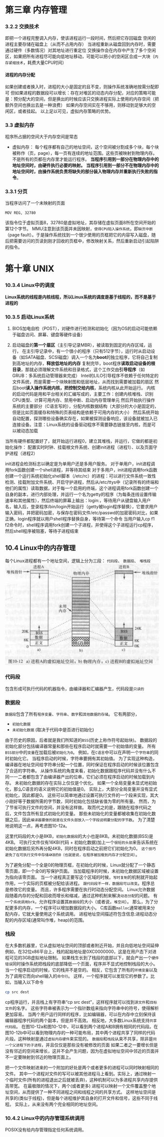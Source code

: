 # 第三章 内存管理

### 3.2.2 交换技术
即把一个进程完整调入内存，使该进程运行一段时间，然后把它存回磁盘
空闲的进程主要存储在磁盘上（从而不占用内存）
当进程重新从磁盘回到内存时，需要通过硬件（多数情况）对其地址进行重定位
交换操作会在内存中产生了多个空闲区，如果把所有进程尽可能向低地址移动，可能可以把小的空闲区合成一大块（`内存紧缩技术`，耗费大量CPU时间）

#### 进程的内存分配
如果创建或者换入时，进程的大小是固定的且不变，则操作系统准确地按需分配即可
但如果进程的数据段可以增长：存在对堆区的动态内存分配，对应的策略可能是：预分配大的空间，但是换出的时候应该只交换进程实际上使用的内存空间（把额外空间也换出去是一种浪费）
如果内存空间实在不够用，则移动到足够大的空闲区，或者挂起。
以上足以可见，虚拟内存策略的优势。

### 3.3 虚拟内存
程序所占据的空间大于内存空间是常态
- 虚拟内存：
每个程序都有自己的地址空间，这个空间被分割成多个块，每个块被称作（页，page），每一页有连续的地址范围。这些页被映射到物理内存。不是所有的页都在内存里才能运行程序。
**当程序引用到一部分在物理内存中的地址空间时，由硬件执行必要的映射。**
**当程序引用到一部分不在物理内存中的地址空间时，由操作系统负责将缺失的部分装入物理内存并重新执行失败的指令**。

### 3.3.1 分页

当程序访问了一个未映射的页面
```
MOV REG, 32780
```
该指令位于虚拟页面8，32780是虚拟地址，其存储在虚拟页面8所在空间开始的第12个字节。
MMU注意到该页面并未因映射，`使得CPU陷入操作系统`，即`缺页中断`（page fault）。于是操作系统找到一个很少使用的页框把它的内容写入磁盘，随后把需要访问的页读到刚才回收的页框中，修改映射关系，然后重新启动引起陷阱的指令。







# 第十章 UNIX

### 10.3.4 Linux中的调度
**Linux系统的线程是内核线程，所以Linux系统的调度是基于线程的，而不是基于进程的**


### 10.3.5 启动Linux系统
1. BIOS加电自检（POST），对硬件进行检测和初始化（因为OS的启动可能依赖于磁盘访问、屏幕、键盘等硬件设备）

2. 启动磁盘的**第一个扇区**（主引导记录MBR），被读取到固定的内存区域，运行，
在主引导记录中，有一个很小的程序（只有512字节），运行时从启动设备（如SATA磁盘、SCSI磁盘）调入一个名为**boot**的独立程序，它将自己复制到高地址的内存，**释放低地址的内存**
复制完毕，boot程序**读取启动设备的根目录**，那就必须理解文件系统和目录格式，这个工作交由**引导程序**（如GRUB：多系统启动管理器来完成）
Intel的LILO引导程序不依赖于任何特定的文件系统，而是需要一个块映射图和低层地址，从而找到需要被加载的扇区
然后boot**读入操作系统内核，把控制交给内核**，系统内核从此开始运行。
内核的启动代码是用和平台相关的汇编写成的，主要工作：创建内核堆栈、识别CPU类型、计算可用内存、禁用中断、启动内存管理单元
然后开始执行操作系统的主要部分（C语言写的），分配内核数据结构（大部分的大小是固定的，但是比如页面缓存和特殊的页表结构是依赖于可用内存的大小）
然后系统开始自动配置，探测哪些设备确实存在，如果被探测设备响应，该设备就被加入已连接设备。注意：Linux系统的设备驱动程序不需要静态链接至内核，而是可以被动态加载

当所有硬件都配置好了，就开始运行进程0，建立其堆栈，并运行，它做的都是初始化操作：
配置实时时钟、挂载根文件系统、创建init进程（进程1）、以及页面守护进程（进程2）

init进程会检测标志以确定是为单用户还是多用户服务。
    对于单用户，init进程调用fork函数创建一个shell进程，并等待其结束
    对于多用户，init进程调用fork函数创建一个运行系统初始化shell脚本（/etc/rc）的进程：可以进行文件系统一致性检测、挂载附加文件系统、开启守护进程，然后从/etc/ttys中（记录所有的终端和他们的属性）读取数据，对于每一个启用的终端，这个进程调用fork函数创建一个自身的副本，进行内部处理，并运行一个名为getty的程序（为每条连线设置传输速率和其他属性），然后终端的屏幕上输出：login:，等待用户从键盘输入用户名，输入后，登录程序/bin/login开始运行（getty被login程序替换），它要求用户输入密码，并把密码加密，与保存在密码文件/etc/passwd的加密密码对比，如果正确，login程序就以用户shell程序替换自身，等待第一个命令
    当用户输入cp f1 f2命令时，shell程序调用fork创建一个子进程，并使得这个子进程运行cp程序，然后shell程序被阻塞，等待子进程结束



## 10.4 Linux中的内存管理
每个Linux进程都有一个地址空间，逻辑上分为三段：
`代码段`、
`数据段`、
`堆栈段`
![](./现代操作系统/进程虚拟地址.png)


### 代码段
包含形成可执行代码的机器指令，由编译器和汇编器产生，代码段是`只读的`

### 数据段
`数据段`包含了所有`程序变量`、`字符串`、`数字`和`其他数据的存储`。
它有两部分，
* `初始化数据`
* `未初始化数据`
(取决于代码中是否进行初始化)

由于历史的原因，后者就是我们所知道的`BSS`(历史上称作符号起始块)。
数据段的初始化部分包括编译器常量和那些在程序启动时就需要一个初始值的变量。
所有`BSS部分`中的`变量`在加载后被`初始化为0`。
例如，在`C语言`中可以在声明一个`字符串`的同时初始化它。
当程序启动的时候，字符串要拥有其初始值。
为了实现这种构造，编译器在地址空间给字符串分配一个位置，同时保证在程序启动的时候该位置包含了合适的字符串。
从操作系统的角度来看，初始化数据跟程序代码并没有什么不同一一二者都包含了由编译器产出的位串，它们必须在程序启动的时候加载到内存。
未初始化数据的存在实际上仅仅是个优化。
如果一个全局变量未显式地初始化，那么C语言的语义说明它的初始值是0。
实际上，大部分全局变量并没有显式初始化，因此都是0。
这些可以简单地通过设置可执行文件的一个段来实现，其大小刚好等于数据所需的字节数，同时初始化包括缺省值为零的所有量。
然而，为了节省可执行文件的空间，并没有这样做。
取而代之的是，跟随在程序代码之后，文件包含所有显式初始化的变量。
那些未初始化的变量都被收集在初始化数据之后，因此`编译器要做的就是在文件头部放入一个字段说明要分配的字节数`。
为了清楚地说明这一点，再考虑图10-12a。

这里代码段的大小是8KB，`初始化数据段`的大小也是8KB。未初始化数据(BSS)是4KB。
可执行文件仅有16KB(代码 + 初始化数据)加上一个`很短的头部`来告诉系统在初始化数据后另外再分配4KB，同时在程序启动之前把它们初始化为0。
`这个技巧避免了在可执行文件中存储4KB的0（也就是说，在程序被加载到内存才分配空间）`。

为了避免分配一个全是0的物理页框，在初始化的时候，Linux就分配了一个静态零页面，即一个全0的写保护页面。
当加载程序的时候，未初始化数据区域被设置为指向该零页面。
当一个进程真正要写这个区域的时候，`写时复制`的机制就开始起作用，一个实际的页框被分配给该进程。
`跟代码段不一样，数据段可以改变`。程序总是修改它的变量。
而且，许多程序需要在执行时动态分配空间。
Linux允许数据段随着内存的分配和回收而增长和缩减，通过这种机制来解决`动态分配`的问题。
有一个`系统调用brk`，允许程序设置其`数据段`的大小（或者说，`堆空间`）。
那么，为了分配更多的内存，一个程序可以增加数据段的大小。
C库函数`malloc`通常被用来分配内存，它就大量使用这个系统调用。
进程地址空间描述符包含信息:进程动态分配的内存区域(通常叫作堆，heap)的范围。

### 栈段
在大多数机器里，它从虚拟地址空间的顶部或者附近开始，并且向低地址空间延伸例如，在32位x86平台上，栈的起始地址是0XC0000000，这是在用户态下对进程可见的3GB虚拟地址限制。
如果栈生长到了栈段的底部以下，就会产出一个`硬件错误`同时操作系统把栈段的底部降低一个页面，程序并不显式地控制栈段的大小。
当一个程序启动的时候，它的栈并不是空的。
相反，它包含了所有的`环境变量`以及为了调用它而向shell输入的`命令行`。
这样，一个程序就可以发现它的参数了。比如，当输入以下命令
```sh
cp src dest
```
cp程序运行，并且栈上有字符串“cp src dest”，这样程序就可以找到`源文件`和`目标文件`的名字。
这些字符串被表示为一个指针数组来指向字符串中的符号，使得解析更加容易。
当两个用户运行同样的程序，比如编辑器，可以在内存中立刻保持该编辑器程序代码的两个副本，但是并不高效。
相反地，大多数Linux系统支持`共享代码段`。
在图10-12a和图10-12中，可以看到两个进程A和B拥有相同的代码段。在图10-12b中可以看到物理内存的一种可能布局，其中两个进程共享了同样的代码片段。这种映射是通过`虚拟内存硬件`来实现的。
`数据段`和`栈段`从来不共享，除非是`同一个父进程下的子进程`，并且仅仅是那些没有被修改的页面
如果二者之一要增长但是没有邻近的空间来增长，这并不会产生问题，因为在虚拟地址空间中邻近的页面并不一定要映射到邻近的物理页面上。

把一个文件映射进来的一个附加的好处是两个或者更多的进程可以同时映射相同的文件。
其中一个进程对文件的写可以被其他进程马上看到。实际上，通过映射一个临时文件(所有的进程退出之后就被丢弃)，这种机制可以为多进程共享内存提供高带宽。
在最极限的情况下，两个(或者更多) 进程可以映射一个文件覆盖整个地址空间，从而提供了一种不同进程之间和线程之间的共享方式。
这样地址空间是共享的(类似于线程)，但是每个进程维护其自身的打开文件和信号，这些不同于线程。
实际上，从来没有两个完全相同的地址空间。

### 10.4.2 Linux中的内存管理系统调用
POSIX没有给内存管理指定任何系统调用。















